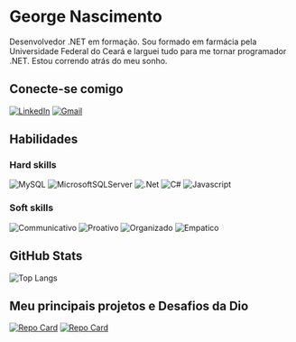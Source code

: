 # George Nascimento
Desenvolvedor .NET em formação. Sou formado em farmácia pela Universidade Federal do Ceará e larguei tudo para me tornar programador .NET. Estou correndo atrás do meu sonho.
## Conecte-se comigo
[![LinkedIn](https://img.shields.io/badge/LinkedIn-000?style=for-the-badge&logo=linkedin&logoColor=0E76A8)](https://www.linkedin.com/in/george-nascimento-321b50248/)
[![Gmail](https://img.shields.io/badge/Gmail-D14836?style=for-the-badge&logo=gmail&logoColor=white)](geo.nascimento.job@gmail.com)
## Habilidades
### Hard skills
![MySQL](https://img.shields.io/badge/mysql-%2300f.svg?style=for-the-badge&logo=mysql&logoColor=white)
![MicrosoftSQLServer](https://img.shields.io/badge/Microsoft%20SQL%20Server-CC2927?style=for-the-badge&logo=microsoft%20sql%20server&logoColor=white)
![.Net](https://img.shields.io/badge/.NET-5C2D91?style=for-the-badge&logo=.net&logoColor=white)
![C#](https://img.shields.io/badge/C%23-239120?style=for-the-badge&logo=c-sharp&logoColor=white)
![Javascript](https://img.shields.io/badge/JavaScript-F7DF1E?style=for-the-badge&logo=javascript&logoColor=black)
### Soft skills
![Communicativo](https://img.shields.io/badge/Communicative-red)
![Proativo](https://img.shields.io/badge/Proactive-blue)
![Organizado](https://img.shields.io/badge/Organized-red)
![Empatico](https://img.shields.io/badge/Empathetic-blue)

## GitHub Stats
![Top Langs](https://github-readme-stats-git-masterrstaa-rickstaa.vercel.app/api/top-langs/?username=geo-nascimento&layout=compact&bg_color=000&border_color=30A3DC&title_color=E94D5F&text_color=FFF)
## Meu principais projetos e Desafios da Dio
[![Repo Card](https://github-readme-stats.vercel.app/api/pin/?username=geo-nascimento&repo=ASP.NET_Core_eCommerce.API&bg_color=000&border_color=30A3DC&show_icons=true&icon_color=30A3DC&title_color=E94D5F&text_color=FFF)](https://github.com/SEUUSERNAME/SEUREPOSITORIO)
[![Repo Card](https://github-readme-stats.vercel.app/api/pin/?username=geo-nascimento&repo=Dio.me_DesafiosDotNet&bg_color=000&border_color=30A3DC&show_icons=true&icon_color=30A3DC&title_color=E94D5F&text_color=FFF)](https://github.com/SEUUSERNAME/SEUREPOSITORIO)
